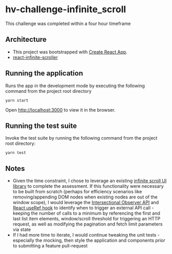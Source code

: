 # hv-challenge-infinite_scroll

This challenge was completed within a four hour timeframe

## Architecture

* This project was bootstrapped with [Create React App](https://github.com/facebook/create-react-app).
* [react-infinite-scroller](https://github.com/CassetteRocks/react-infinite-scroller)

## Running the application

Runs the app in the development mode by executing the following command from the project root directory

```
yarn start
```

Open [http://localhost:3000](http://localhost:3000) to view it in the browser.

## Running the test suite

Invoke the test suite by running the following command from the project root directory:

```
yarn test
```

## Notes
* Given the time constraint, I chose to leverage an existing [infinite scroll UI library](https://github.com/CassetteRocks/react-infinite-scroller) to complete the assessment. If this functionality were necessary to be built from scratch (perhaps for efficiency scenarios like removing/appending DOM nodes when existing nodes are out of the window scope), I would leverage the [Intersectional Observer API](https://developer.mozilla.org/en-US/docs/Web/API/Intersection_Observer_API) and [React useRef hook](https://reactjs.org/docs/hooks-reference.html#useref) to identify when to trigger an external API call - keeping the number of calls to a minimum by referencing the first and last list item elements, window/scroll threshold for triggering an HTTP request, as well as modifying the pagination and fetch limit parameters via state
* If I had more time to iterate, I would continue tweaking the unit tests - especially the mocking, then style the application and components prior to submitting a feature pull-request